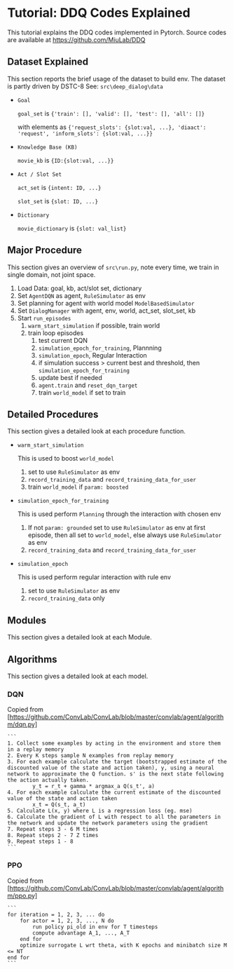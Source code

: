 # Tutorial: DDQ Codes Explained
  This tutorial explains the DDQ codes implemented in Pytorch.
  Source codes are available at https://github.com/MiuLab/DDQ

## Dataset Explained
  This section reports the brief usage of the dataset to build env.
  The dataset is partly driven by DSTC-8
  See: `src\deep_dialog\data`
  
  * `Goal` 
  
      `goal_set` is `{'train': [], 'valid': [], 'test': [], 'all': []}`
      
      with elements as `{'request_slots': {slot:val, ...}, 'diaact': 'request', 'inform_slots': {slot:val, ...}}`

  * `Knowledge Base (KB)` 
  
      `movie_kb` is `{ID:{slot:val, ...}}`
  
  * `Act / Slot Set` 
  
      `act_set` is `{intent: ID, ...}`
      
      `slot_set` is `{slot: ID, ...}`

  * `Dictionary`
  
      `movie_dictionary` is `{slot: val_list}`

## Major Procedure
  This section gives an overview of `src\run.py`, note every time, we train in single domain, not joint space.
  
  1. Load Data: goal, kb, act/slot set, dictionary
  2. Set `AgentDQN` as agent, `RuleSimulator` as env  
  3. Set planning for agent with world model `ModelBasedSimulator`
  4. Set `DialogManager` with agent, env, world, act_set, slot_set, kb
  5. Start `run_episodes`
      1. `warm_start_simulation` if possible, train world
      2. train loop episodes
          1. test current DQN 
          2. `simulation_epoch_for_training`, Plannning
          3. `simulation_epoch`, Regular Interaction 
          4. if simulation success > current best and threshold, then `simulation_epoch_for_training`
          5. update best if needed
          6. `agent.train` and `reset_dqn_target`
          7. train `world_model` if set to train
  
## Detailed Procedures
  This section gives a detailed look at each procedure function.
  
  * `warm_start_simulation` 
  
      This is used to boost `world_model`
      1. set to use `RuleSimulator` as env
      2. `record_training_data` and `record_training_data_for_user` 
      3. train `world_model` if `param: boosted`
  
  * `simulation_epoch_for_training` 
  
      This is used perform `Planning` through the interaction with chosen env
      1. If not `param: grounded` set to use `RuleSimulator` as env at first episode, then all set to `world_model`, 
      else always use `RuleSimulator` as env
      2. `record_training_data` and `record_training_data_for_user` 
  
  * `simulation_epoch` 
  
      This is used perform regular interaction with rule env
      1. set to use `RuleSimulator` as env
      2. `record_training_data` only


## Modules 
  This section gives a detailed look at each Module.

 
## Algorithms 
  This section gives a detailed look at each model.

### DQN
  Copied from [https://github.com/ConvLab/ConvLab/blob/master/convlab/agent/algorithm/dqn.py]
  
    ```
    1. Collect some examples by acting in the environment and store them in a replay memory
    2. Every K steps sample N examples from replay memory
    3. For each example calculate the target (bootstrapped estimate of the discounted value of the state and action taken), y, using a neural network to approximate the Q function. s' is the next state following the action actually taken.
            y_t = r_t + gamma * argmax_a Q(s_t', a)
    4. For each example calculate the current estimate of the discounted value of the state and action taken
            x_t = Q(s_t, a_t)
    5. Calculate L(x, y) where L is a regression loss (eg. mse)
    6. Calculate the gradient of L with respect to all the parameters in the network and update the network parameters using the gradient
    7. Repeat steps 3 - 6 M times
    8. Repeat steps 2 - 7 Z times
    9. Repeat steps 1 - 8
    ```
    
### PPO
  Copied from [https://github.com/ConvLab/ConvLab/blob/master/convlab/agent/algorithm/ppo.py]
  
    ```
    for iteration = 1, 2, 3, ... do
        for actor = 1, 2, 3, ..., N do
            run policy pi_old in env for T timesteps
            compute advantage A_1, ..., A_T
        end for
        optimize surrogate L wrt theta, with K epochs and minibatch size M <= NT
    end for
    ```
